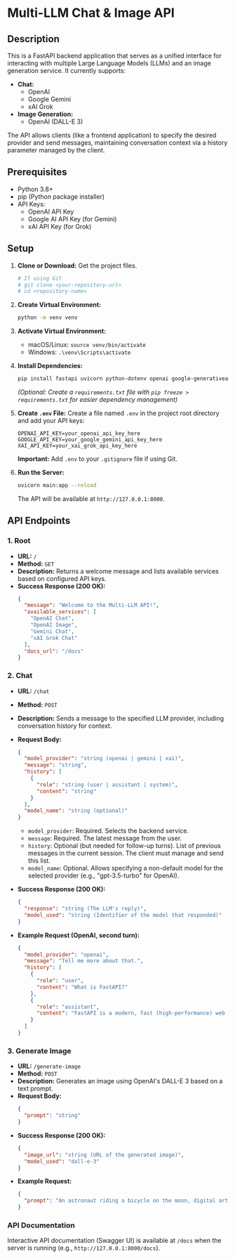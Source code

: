 # Multi-LLM Chat & Image API

## Description

This is a FastAPI backend application that serves as a unified interface for interacting with multiple Large Language Models (LLMs) and an image generation service. It currently supports:

*   **Chat:**
    *   OpenAI 
    *   Google Gemini 
    *   xAI Grok 
*   **Image Generation:**
    *   OpenAI (DALL-E 3)

The API allows clients (like a frontend application) to specify the desired provider and send messages, maintaining conversation context via a history parameter managed by the client.

## Prerequisites

*   Python 3.8+
*   pip (Python package installer)
*   API Keys:
    *   OpenAI API Key
    *   Google AI API Key (for Gemini)
    *   xAI API Key (for Grok)

## Setup

1.  **Clone or Download:** Get the project files.
    ```bash
    # If using Git
    # git clone <your-repository-url>
    # cd <repository-name>
    ```

2.  **Create Virtual Environment:**
    ```bash
    python -m venv venv
    ```

3.  **Activate Virtual Environment:**
    *   macOS/Linux: `source venv/bin/activate`
    *   Windows: `.\venv\Scripts\activate`

4.  **Install Dependencies:**
    ```bash
    pip install fastapi uvicorn python-dotenv openai google-generativeai httpx
    ```
    *(Optional: Create a `requirements.txt` file with `pip freeze > requirements.txt` for easier dependency management)*

5.  **Create `.env` File:**
    Create a file named `.env` in the project root directory and add your API keys:
    ```.env
    OPENAI_API_KEY=your_openai_api_key_here
    GOOGLE_API_KEY=your_google_gemini_api_key_here
    XAI_API_KEY=your_xai_grok_api_key_here
    ```
    **Important:** Add `.env` to your `.gitignore` file if using Git.

6.  **Run the Server:**
    ```bash
    uvicorn main:app --reload
    ```
    The API will be available at `http://127.0.0.1:8000`.

## API Endpoints

### 1. Root

*   **URL:** `/`
*   **Method:** `GET`
*   **Description:** Returns a welcome message and lists available services based on configured API keys.
*   **Success Response (200 OK):**
    ```json
    {
      "message": "Welcome to the Multi-LLM API!",
      "available_services": [
        "OpenAI Chat",
        "OpenAI Image",
        "Gemini Chat",
        "xAI Grok Chat"
      ],
      "docs_url": "/docs"
    }
    ```

### 2. Chat

*   **URL:** `/chat`
*   **Method:** `POST`
*   **Description:** Sends a message to the specified LLM provider, including conversation history for context.
*   **Request Body:**
    ```json
    {
      "model_provider": "string (openai | gemini | xai)",
      "message": "string",
      "history": [
        {
          "role": "string (user | assistant | system)",
          "content": "string"
        }
      ],
      "model_name": "string (optional)"
    }
    ```
    *   `model_provider`: Required. Selects the backend service.
    *   `message`: Required. The latest message from the user.
    *   `history`: Optional (but needed for follow-up turns). List of previous messages in the current session. The client must manage and send this list.
    *   `model_name`: Optional. Allows specifying a non-default model for the selected provider (e.g., "gpt-3.5-turbo" for OpenAI).

*   **Success Response (200 OK):**
    ```json
    {
      "response": "string (The LLM's reply)",
      "model_used": "string (Identifier of the model that responded)"
    }
    ```
*   **Example Request (OpenAI, second turn):**
    ```json
    {
      "model_provider": "openai",
      "message": "Tell me more about that.",
      "history": [
        {
          "role": "user",
          "content": "What is FastAPI?"
        },
        {
          "role": "assistant",
          "content": "FastAPI is a modern, fast (high-performance) web framework for building APIs with Python 3.7+ based on standard Python type hints."
        }
      ]
    }
    ```

### 3. Generate Image

*   **URL:** `/generate-image`
*   **Method:** `POST`
*   **Description:** Generates an image using OpenAI's DALL-E 3 based on a text prompt.
*   **Request Body:**
    ```json
    {
      "prompt": "string"
    }
    ```
*   **Success Response (200 OK):**
    ```json
    {
      "image_url": "string (URL of the generated image)",
      "model_used": "dall-e-3"
    }
    ```
*   **Example Request:**
    ```json
    {
      "prompt": "An astronaut riding a bicycle on the moon, digital art"
    }
    ```

### API Documentation

Interactive API documentation (Swagger UI) is available at `/docs` when the server is running (e.g., `http://127.0.0.1:8000/docs`).